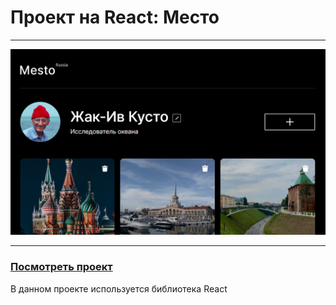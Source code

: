 # Проект на React: Место

---

![](src/images/preview.png)

---

### [Посмотреть проект](https://artemmazin.github.io/mesto-react/)

В данном проекте используется библиотека React
